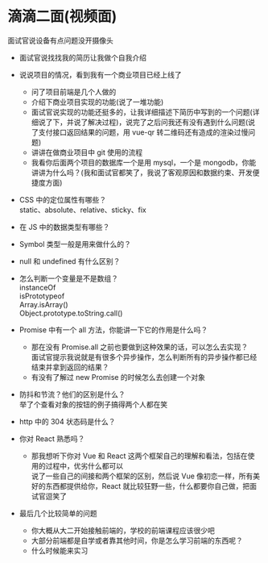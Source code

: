 # 滴滴二面(视频面)  
面试官说设备有点问题没开摄像头  
- 面试官说找找我的简历让我做个自我介绍  

- 说说项目的情况，看到我有一个商业项目已经上线了  
  + 问了项目前端是几个人做的  
  + 介绍下商业项目实现的功能(说了一堆功能)  
  + 面试官说实现的功能还挺多的，让我详细描述下简历中写到的一个问题(详细说了下，并说了解决过程)，说完了之后问我还有没有遇到什么问题(说了支付接口返回结果的问题，用 vue-qr 转二维码还有造成的渲染过慢问题)  
  + 讲讲在做商业项目中 git 使用的流程  
  + 我看你后面两个项目的数据库一个是用 mysql，一个是 mongodb，你能讲讲为什么吗？(我和面试官都笑了，我说了客观原因和数据约束、开发便捷度方面)  

- CSS 中的定位属性有哪些？  
  static、absolute、relative、sticky、fix  

- 在 JS 中的数据类型有哪些？  

- Symbol 类型一般是用来做什么的？  

- null 和 undefined 有什么区别？  

- 怎么判断一个变量是不是数组？  
  instanceOf  
  isPrototypeof  
  Array.isArray()  
  Object.prototype.toString.call()  

- Promise 中有一个 all 方法，你能讲一下它的作用是什么吗？  
  + 那在没有 Promise.all 之前也要做到这种效果的话，可以怎么去实现？  
    面试官提示我说就是有很多个异步操作，怎么判断所有的异步操作都已经结束并拿到返回的结果？  
  + 有没有了解过 new Promise 的时候怎么去创建一个对象  

- 防抖和节流？他们的区别是什么？  
  举了个查看对象的按钮的例子搞得两个人都在笑  

- http 中的 304 状态码是什么？  

- 你对 React 熟悉吗？  
  + 那我想听下你对 Vue 和 React 这两个框架自己的理解和看法，包括在使用的过程中，优劣什么都可以  
    说了一些自己的间接和两个框架的区别，然后说 Vue 像初恋一样，所有美好的东西都提供给你，React 就比较狂野一些，什么都要你自己做，把面试官逗笑了  

- 最后几个比较简单的问题  
  + 你大概从大二开始接触前端的，学校的前端课程应该很少吧  
  + 大部分前端都是自学或者靠其他时间，你是怎么学习前端的东西呢？  
  + 什么时候能来实习  
